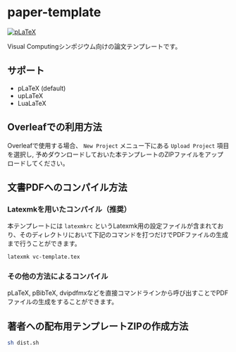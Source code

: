 # paper-template

[![pLaTeX](https://github.com/visual-computing-symposium/paper-template/actions/workflows/platex.yml/badge.svg)](https://github.com/visual-computing-symposium/paper-template/actions/workflows/platex.yml)

Visual Computingシンポジウム向けの論文テンプレートです。

## サポート

- pLaTeX (default)
- upLaTeX
- LuaLaTeX

## Overleafでの利用方法

Overleafで使用する場合、 `New Project` メニュー下にある `Upload Project` 項目を選択し, 予めダウンロードしておいた本テンプレートのZIPファイルをアップロードしてください。

## 文書PDFへのコンパイル方法

### Latexmkを用いたコンパイル（推奨）

本テンプレートには `latexmkrc` というLatexmk用の設定ファイルが含まれており、そのディレクトリにおいて下記のコマンドを打つだけでPDFファイルの生成まで行うことができます。
```bash
latexmk vc-template.tex
```

### その他の方法によるコンパイル

pLaTeX, pBibTeX, dvipdfmxなどを直接コマンドラインから呼び出すことでPDFファイルの生成をすることができます。

## 著者への配布用テンプレートZIPの作成方法

```bash
sh dist.sh
```
